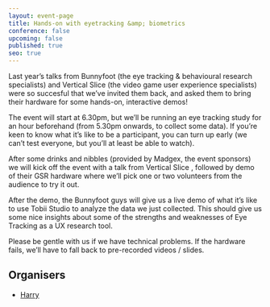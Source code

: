 ```yaml
---
layout: event-page
title: Hands-on with eyetracking &amp; biometrics
conference: false
upcoming: false
published: true
seo: true
---
```


Last year’s talks from Bunnyfoot (the eye tracking & behavioural research specialists) and Vertical Slice (the video game user experience specialists) were so succesful that we’ve invited them back, and asked them to bring their hardware for some hands-on, interactive demos!

The event will start at 6.30pm, but we’ll be running an eye tracking study for an hour beforehand (from 5.30pm onwards, to collect some data). If you’re keen to know what it’s like to be a participant, you can turn up early (we can’t test everyone, but you’ll at least be able to watch).

After some drinks and nibbles (provided by Madgex, the event sponsors) we will kick off the event with a talk from Vertical Slice , followed by demo of their GSR hardware where we’ll pick one or two volunteers from the audience to try it out.

After the demo, the Bunnyfoot guys will give us a live demo of what it’s like to use Tobii Studio to analyze the data we just collected. This should give us some nice insights about some of the strengths and weaknesses of Eye Tracking as a UX research tool.

Please be gentle with us if we have technical problems. If the hardware fails, we’ll have to fall back to pre-recorded videos / slides.

## Organisers

- <a href="https://uxbri.org/about/#harry">Harry</a>
